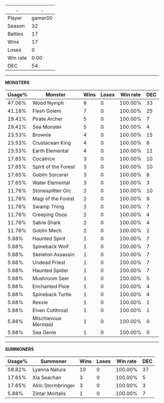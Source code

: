 .|.
|-|-
Player|gamer00
Season|32
Battles|17
Wins|17
Loses|0
Win rate|0.00
DEC|54

---
**MONSTERS**

Usage%|Monster|Wins|Loses|Win rate|DEC|
-|-|-|-|-|-|
47.06%|Wood Nymph|8|0|100.00%|33|
41.18%|Flesh Golem|7|0|100.00%|25|
29.41%|Pirate Archer|5|0|100.00%|7|
29.41%|Sea Monster|5|0|100.00%|4|
23.53%|Brownie|4|0|100.00%|15|
23.53%|Crustacean King|4|0|100.00%|6|
23.53%|Earth Elemental|4|0|100.00%|11|
17.65%|Cocatrice|3|0|100.00%|10|
17.65%|Spirit of the Forest|3|0|100.00%|10|
17.65%|Goblin Sorcerer|3|0|100.00%|8|
17.65%|Water Elemental|3|0|100.00%|3|
11.76%|Stonesplitter Orc|2|0|100.00%|10|
11.76%|Magi of the Forest|2|0|100.00%|9|
11.76%|Swamp Thing|2|0|100.00%|7|
11.76%|Creeping Ooze|2|0|100.00%|4|
11.76%|Sabre Shark|2|0|100.00%|4|
11.76%|Goblin Mech|2|0|100.00%|2|
5.88%|Haunted Spirit|1|0|100.00%|7|
5.88%|Spineback Wolf|1|0|100.00%|7|
5.88%|Skeleton Assassin|1|0|100.00%|7|
5.88%|Undead Priest|1|0|100.00%|7|
5.88%|Haunted Spider|1|0|100.00%|7|
5.88%|Mushroom Seer|1|0|100.00%|5|
5.88%|Enchanted Pixie|1|0|100.00%|4|
5.88%|Spineback Turtle|1|0|100.00%|4|
5.88%|Rexxie|1|0|100.00%|1|
5.88%|Elven Cutthroat|1|0|100.00%|1|
5.88%|Mischievous Mermaid|1|0|100.00%|0|
5.88%|Sea Genie|1|0|100.00%|0|

---
**SUMMONERS**

Usage%|Summoner|Wins|Loses|Win rate|DEC|
-|-|-|-|-|-|
58.82%|Lyanna Natura|10|0|100.00%|37|
17.65%|Xia Seachan|3|0|100.00%|5|
17.65%|Alric Stormbringer|3|0|100.00%|3|
5.88%|Zintar Mortalis|1|0|100.00%|7|
